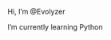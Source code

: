 Hi, I’m @Evolyzer

I’m currently learning Python


<!---
Evolyzer/Evolyzer is a ✨ special ✨ repository because its `README.md` (this file) appears on your GitHub profile.
You can click the Preview link to take a look at your changes.
--->
